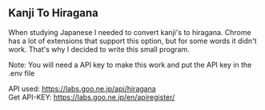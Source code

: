 ## Kanji To Hiragana

When studying Japanese I needed to convert kanji's to hiragana. 
Chrome has a lot of extensions that support this option, but for some words it didn't work. 
That's why I decided to write this small program. 

Note: You will need a API key to make this work and put the API key in the .env file

API used: https://labs.goo.ne.jp/api/hiragana<br>
Get API-KEY: https://labs.goo.ne.jp/en/apiregister/